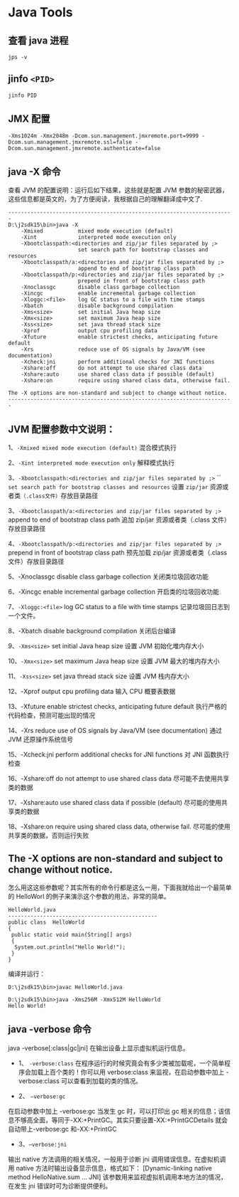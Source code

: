 # Java Tools

## 查看 java 进程

```
jps -v
```

## jinfo `<PID>`

```
jinfo PID
```

## JMX 配置

```shell
-Xms1024m -Xmx2048m -Dcom.sun.management.jmxremote.port=9999 -Dcom.sun.management.jmxremote.ssl=false -Dcom.sun.management.jmxremote.authenticate=false
```

## java -X 命令

查看 JVM 的配置说明：运行后如下结果，这些就是配置 JVM 参数的秘密武器，这些信息都是英文的，为了方便阅读，我根据自己的理解翻译成中文了.

```
-----------------------------------------------------------------------
D:\j2sdk15\bin>java -X
    -Xmixed           mixed mode execution (default)
    -Xint             interpreted mode execution only
    -Xbootclasspath:<directories and zip/jar files separated by ;>
                      set search path for bootstrap classes and resources
    -Xbootclasspath/a:<directories and zip/jar files separated by ;>
                      append to end of bootstrap class path
    -Xbootclasspath/p:<directories and zip/jar files separated by ;>
                      prepend in front of bootstrap class path
    -Xnoclassgc       disable class garbage collection
    -Xincgc           enable incremental garbage collection
    -Xloggc:<file>    log GC status to a file with time stamps
    -Xbatch           disable background compilation
    -Xms<size>        set initial Java heap size
    -Xmx<size>        set maximum Java heap size
    -Xss<size>        set java thread stack size
    -Xprof            output cpu profiling data
    -Xfuture          enable strictest checks, anticipating future default
    -Xrs              reduce use of OS signals by Java/VM (see documentation)
    -Xcheck:jni       perform additional checks for JNI functions
    -Xshare:off       do not attempt to use shared class data
    -Xshare:auto      use shared class data if possible (default)
    -Xshare:on        require using shared class data, otherwise fail.

The -X options are non-standard and subject to change without notice.
-----------------------------------------------------------------------
```

## JVM 配置参数中文说明：

1、`-Xmixed mixed mode execution (default)`
混合模式执行

2、`-Xint interpreted mode execution only`
解释模式执行

3、`-Xbootclasspath:<directories and zip/jar files separated by ;>`
``
`set search path for bootstrap classes and resources`
设置 `zip/jar` 资源或者类`（.class文件）`存放目录路径

3、`-Xbootclasspath/a:<directories and zip/jar files separated by ;>`
append to end of bootstrap class path
追加 zip/jar 资源或者类（.class 文件）存放目录路径

4、`-Xbootclasspath/p:<directories and zip/jar files separated by ;>`
prepend in front of bootstrap class path
预先加载 zip/jar 资源或者类（.class 文件）存放目录路径

5、-Xnoclassgc disable class garbage collection
关闭类垃圾回收功能

6、-Xincgc enable incremental garbage collection
开启类的垃圾回收功能

7、`-Xloggc:<file>` log GC status to a file with time stamps
记录垃圾回日志到一个文件。

8、-Xbatch disable background compilation
关闭后台编译

9、`-Xms<size>` set initial Java heap size
设置 JVM 初始化堆内存大小

10、`-Xmx<size>` set maximum Java heap size
设置 JVM 最大的堆内存大小

11、`-Xss<size>` set java thread stack size
设置 JVM 栈内存大小

12、-Xprof output cpu profiling data
输入 CPU 概要表数据

13、-Xfuture enable strictest checks, anticipating future default
执行严格的代码检查，预测可能出现的情况

14、-Xrs reduce use of OS signals by Java/VM (see documentation)
通过 JVM 还原操作系统信号

15、-Xcheck:jni perform additional checks for JNI functions
对 JNI 函数执行检查

16、-Xshare:off do not attempt to use shared class data
尽可能不去使用共享类的数据

17、-Xshare:auto use shared class data if possible (default)
尽可能的使用共享类的数据

18、-Xshare:on require using shared class data, otherwise fail.
尽可能的使用共享类的数据，否则运行失败

## The -X options are non-standard and subject to change without notice.

怎么用这这些参数呢？其实所有的命令行都是这么一用，下面我就给出一个最简单的 HelloWorl 的例子来演示这个参数的用法，非常的简单。

```
HelloWorld.java
-----------------------------------------------
public class  HelloWorld
{
 public static void main(String[] args)
 {
  System.out.println("Hello World!");
 }
}
```

编译并运行：

```
D:\j2sdk15\bin>javac HelloWorld.java

D:\j2sdk15\bin>java -Xms256M -Xmx512M HelloWorld
Hello World!
```

## java -verbose 命令

java -verbose[:class|gc|jni] 在输出设备上显示虚拟机运行信息。

- 1、 `-verbose:class`
  在程序运行的时候究竟会有多少类被加载呢，一个简单程序会加载上百个类的！你可以用 verbose:class 来监视，在启动参数中加上 -verbose:class 可以查看到加载的类的情况。

- 2、 `–verbose:gc`

在启动参数中加上 -verbose:gc 当发生 gc 时，可以打印出 gc 相关的信息；该信息不够高全面，等同于-XX:+PrintGC。其实只要设置-XX:+PrintGCDetails 就会自动带上-verbose:gc 和-XX:+PrintGC

- 3、`–verbose:jni`

输出 native 方法调用的相关情况，一般用于诊断 jni 调用错误信息。在虚拟机调用 native 方法时输出设备显示信息，格式如下： [Dynamic-linking native method HelloNative.sum ... JNI] 该参数用来监视虚拟机调用本地方法的情况，在发生 jni 错误时可为诊断提供便利。
